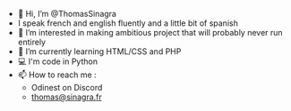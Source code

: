 - 👋 Hi, I’m @ThomasSinagra
- I speak french and english fluently and a little bit of spanish
- 👀 I’m interested in making ambitious project that will probably never run entirely
- 🌱 I’m currently learning HTML/CSS and PHP
- 💻 I'm code in Python
- 📫 How to reach me :
    - Odinest on Discord
    - thomas@sinagra.fr
